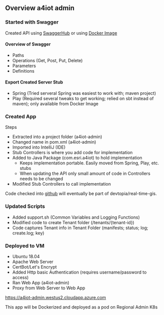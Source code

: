 ## Overview a4iot admin

### Started with Swagger  

Created API using [SwaggerHub](https://app.swaggerhub.com) or using [Docker Image](https://github.com/swagger-api/swagger-editor)

#### Overview of Swagger
- Paths 
- Operations (Get, Post, Put, Delete)
- Parameters 
- Definitions

#### Export Created Server Stub

- Spring (Tried serveral Spring was easiest to work with; maven project)
- Play (Required several tweaks to get working; relied on sbt instead of maven); only available from Docker Image


### Created App

Steps 
- Extracted into a project folder (a4iot-admin)
- Changed name in pom.xml (a4iot-admin)
- Imported into IntelliJ (IDE)
- Stub Controllers is where you add code for implementation
- Added to Java Package (com.esri.a4iot) to hold implementation 
  - Keeps implementation portable. Easily moved from Spring, Play, etc. stubs
  - When updating the API only small amount of code in Controllers needs to be changed
- Modified Stub Controllers to call implementation

Code checked into [github](https://github.com/david618/a4iot-admin/) will eventually be part of devtopia/real-time-gis.

### Updated Scripts

- Added support.sh (Common Variables and Logging Functions)
- Modified code to create Tenant folder (/tenants/{tenant-id})
- Code captures Tenant info in Tenant Folder (manifests; status; log; create.log; key)

### Deployed to VM  

- Ubuntu 18.04
- Apache Web Server
- CertBot/Let's Encrypt
- Added Http basic Authentication (requires username/password to access)
- Ran Web App (a4iot-admin)
- Proxy from Web Server to Web App

https://a4iot-admin.westus2.cloudapp.azure.com

This app will be Dockerized and deployed as a pod on Regional Admin K8s



